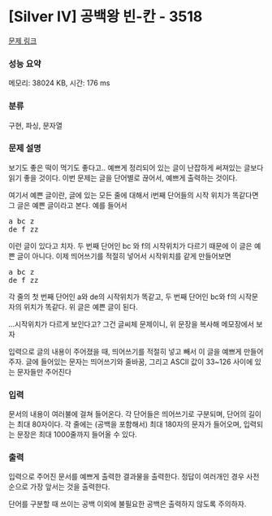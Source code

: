 # [Silver IV] 공백왕 빈-칸 - 3518 

[문제 링크](https://www.acmicpc.net/problem/3518) 

### 성능 요약

메모리: 38024 KB, 시간: 176 ms

### 분류

구현, 파싱, 문자열

### 문제 설명

<p>보기도 좋은 떡이 먹기도 좋다고.. 예쁘게 정리되어 있는 글이 난잡하게 써져있는 글보다 읽기 좋을 것이다. 이번 문제는 글을 단어별로 끊어서, 예쁘게 출력하는 것이다.</p>

<p>여기서 예쁜 글이란, 글에 있는 모든 줄에 대해서 i번째 단어들의 시작 위치가 똑같다면 그 글은 예쁜 글이라고 본다. 예를 들어서</p>

<pre>a bc z
de f zz</pre>

<p>이런 글이 있다고 치자. 두 번째 단어인 bc 와 f의 시작위치가 다르기 때문에 이 글은 예쁜 글이 아니다. 이제 띄어쓰기를 적절히 넣어서 시작위치를 같게 만들어보면</p>

<pre>a bc z
de f zz</pre>

<p>각 줄의 첫 번째 단어인 a와 de의 시작위치가 똑같고, 두 번째 단어인 bc와 f의 시작문자의 위치가 똑같다. 위 글은 예쁜 글이 된다.</p>

<p>...시작위치가 다르게 보인다고? 그건 글씨체 문제이니, 위 문장을 복사해 메모장에서 보자</p>

<p>입력으로 글의 내용이 주어졌을 때, 띄어쓰기를 적절히 넣고 빼서 이 글을 예쁘게 만들어주자. 글에 들어있는 문자는 띄어쓰기와 줄바꿈, 그리고 ASCII 값이 33~126 사이에 있는 문자들만 주어진다</p>

### 입력 

 <p>문서의 내용이 여러불에 걸쳐 들어온다. 각 단어들은 띄어쓰기로 구분되며, 단어의 길이는 최대 80자이다. 각 줄에는 (공백을 포함해서) 최대 180자의 문자가 들어오며, 입력되는 문장은 최대 1000줄까지 들어올 수 있다.</p>

### 출력 

 <p>입력으로 주어진 문서를 예쁘게 출력한 결과물을 출력한다. 정답이 여러개인 경우 사전순으로 가장 앞서는 것을 출력한다.</p>

<p>단어를 구분할 때 쓰이는 공백 이외에 불필요한 공백은 출력하지 않도록 주의하자.</p>

